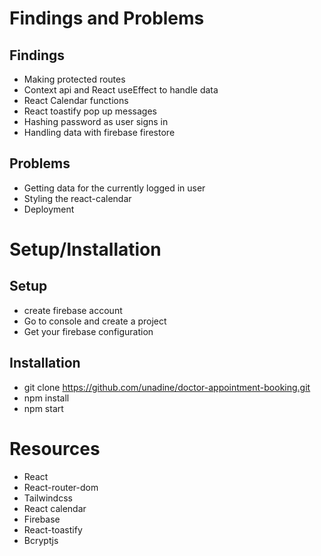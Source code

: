 # Findings and Problems

## Findings

- Making protected routes
- Context api and React useEffect to handle data
- React Calendar functions
- React toastify pop up messages
- Hashing password as user signs in
- Handling data with firebase firestore

## Problems

- Getting data for the currently logged in user
- Styling the react-calendar
- Deployment

# Setup/Installation

## Setup
- create firebase account
- Go to console and create a project
- Get your firebase configuration

## Installation
- git clone https://github.com/unadine/doctor-appointment-booking.git
- npm install
- npm start

# Resources
- React
- React-router-dom
- Tailwindcss
- React calendar
- Firebase
- React-toastify
- Bcryptjs


